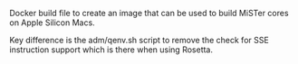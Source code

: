 Docker build file to create an image that can be used to build
MiSTer cores on Apple Silicon Macs.

Key difference is the adm/qenv.sh script to remove the check for
SSE instruction support which is there when using Rosetta.
